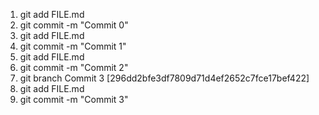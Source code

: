 1. git add FILE.md <br>
2. git commit -m "Commit 0" <br>
3. git add FILE.md <br>
4. git commit -m "Commit 1" <br>
5. git add FILE.md <br>
6. git commit -m "Commit 2" <br>
7. git branch Commit 3 [296dd2bfe3df7809d71d4ef2652c7fce17bef422]
8. git add FILE.md <br>
9. git commit -m "Commit 3" <br>
